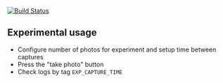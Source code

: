 [![Build Status](https://travis-ci.org/MobileRoboticsSkoltech/OpenCamera-Sensors.svg?branch=master)](https://travis-ci.org/MobileRoboticsSkoltech/OpenCamera-Sensors)

## Experimental usage

- Configure number of photos for experiment and setup time between captures
- Press the "take photo" button
- Check logs by tag ```EXP_CAPTURE_TIME```